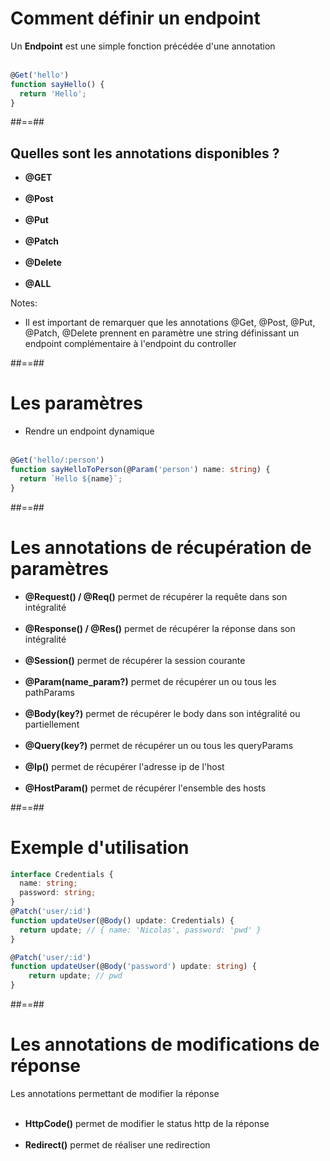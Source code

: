 <!-- .slide: class="with-code inconsolata" -->

# Comment définir un endpoint

Un **Endpoint** est une simple fonction précédée d'une annotation
<br/><br/>

```typescript
@Get('hello')
function sayHello() {
  return 'Hello';
}
```

<!-- .element: class="big-code" -->

##==##

## Quelles sont les annotations disponibles ?

-   **@GET** <br/><br/>
-   **@Post** <br/><br/>
-   **@Put** <br/><br/>
-   **@Patch** <br/><br/>
-   **@Delete** <br/><br/>
-   **@ALL**

Notes:

-   Il est important de remarquer que les annotations @Get, @Post, @Put, @Patch, @Delete prennent en paramètre
    une string définissant un endpoint complémentaire à l'endpoint du controller

##==##

<!-- .slide: class="with-code inconsolata" -->

# Les paramètres

-   Rendre un endpoint dynamique <br/><br/>

```typescript
@Get('hello/:person')
function sayHelloToPerson(@Param('person') name: string) {
  return `Hello ${name}`;
}
```

<!-- .element: class="big-code" -->

##==##

# Les annotations de récupération de paramètres

-   **@Request() / @Req()** permet de récupérer la requête dans son intégralité <br/><br/>
-   **@Response() / @Res()** permet de récupérer la réponse dans son intégralité <br/><br/>
-   **@Session()** permet de récupérer la session courante <br/><br/>
-   **@Param(name_param?)** permet de récupérer un ou tous les pathParams<br/><br/>
-   **@Body(key?)** permet de récupérer le body dans son intégralité ou partiellement <br/><br/>
-   **@Query(key?)** permet de récupérer un ou tous les queryParams<br/><br/>
-   **@Ip()** permet de récupérer l'adresse ip de l'host <br/><br/>
-   **@HostParam()** permet de récupérer l'ensemble des hosts

##==##

# Exemple d'utilisation

```typescript
interface Credentials {
  name: string;
  password: string;
}
@Patch('user/:id')
function updateUser(@Body() update: Credentials) {
  return update; // { name: 'Nicolas', password: 'pwd' }
}

@Patch('user/:id')
function updateUser(@Body('password') update: string) {
    return update; // pwd
}
```

<!-- .element: class="big-code" -->

##==##

# Les annotations de modifications de réponse

Les annotations permettant de modifier la réponse <br/><br/>

-   **HttpCode()** permet de modifier le status http de la réponse <br/><br/>
-   **Redirect()** permet de réaliser une redirection
